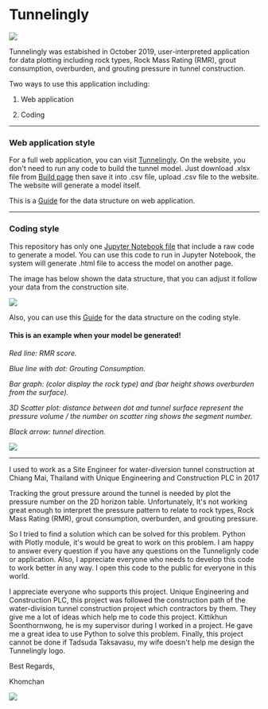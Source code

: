 # Tunnelingly

<img src="https://github.com/Khomchan/Coursera_Capstone/blob/master/mainpage%20lunch.jpg">

Tunnelingly was estabished in October 2019, user-interpreted application for data plotting including rock types, Rock Mass Rating (RMR),
grout consumption, overburden, and grouting pressure in tunnel construction.

Two ways to use this application including:

1. Web application

2. Coding
___

### Web application style

For a full web application, you can visit <a href="http://www.tunnelingly.com/" target="_blank">Tunnelingly</a>. On the website, you don't need to run any code to build the tunnel model. Just download .xlsx file from <a href="http://www.tunnelingly.com/build" target="_blank">Build page</a> then save it into .csv file, upload .csv file to the website. The website will generate a model itself.

This is a <a href="http://www.tunnelingly.com/guide">Guide</a> for the data structure on web application.

___

### Coding style

This repository has only one <a href="https://github.com/Khomchan/tunnelingly/blob/master/Tunnelingly.ipynb" target="_blank">Jupyter Notebook file</a> that include a raw code to generate a model. You can use this code to run in Jupyter Notebook, the system will generate .html file to access the model on another page.

The image has below shown the data structure, that you can adjust it follow your data from the construction site.

<img src="https://github.com/Khomchan/Coursera_Capstone/blob/master/data_structure.JPG">

Also, you can use this <a href="http://www.tunnelingly.com/guide">Guide</a> for the data structure on the coding style.

#### This is an example when your model be generated!

*Red line: RMR score.*

*Blue line with dot: Grouting Consumption.*

*Bar graph: (color display the rock type) and (bar height shows overburden from the surface).*

*3D Scatter plot: distance between dot and tunnel surface represent the pressure volume / the number on scatter ring shows the segment number.*

*Black arrow: tunnel direction.*

<img src="https://github.com/Khomchan/Coursera_Capstone/blob/master/example.JPG">

___

I used to work as a Site Engineer for water-diversion tunnel construction at Chiang Mai, Thailand with Unique Engineering and Construction PLC in 2017

Tracking the grout pressure around the tunnel is needed by plot the pressure number on the 2D horizon table. Unfortunately, It's not working great enough to interpret the pressure pattern to relate to rock types, Rock Mass Rating (RMR), grout consumption, overburden, and grouting pressure. 

So I tried to find a solution which can be solved for this problem. Python with Plotly module, it's would be great to work on this problem. I am happy to answer every question if you have any questions on the Tunnelignly code or application. Also, I appreciate everyone who needs to develop this code to work better in any way. I open this code to the public for everyone in this world.

I appreciate everyone who supports this project. Unique Engineering and Construction PLC, this project was followed the construction path of the water-division tunnel construction project which contractors by them. They give me a lot of ideas which help me to code this project. Kittikhun Soonthornwong, he is my supervisor during I worked in a project. He gave me a great idea to use Python to solve this problem. Finally, this project cannot be done if Tadsuda Taksavasu, my wife doesn't help me design the Tunnelingly logo.

Best Regards,

Khomchan

<img src="https://github.com/Khomchan/Coursera_Capstone/blob/master/showcase.jpg">
